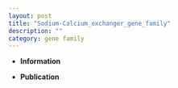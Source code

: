```yaml
---
layout: post
title: "Sodium-Calcium_exchanger_gene_family"
description: ""
category: gene family
---
```


* **Information**  

* **Publication**  


